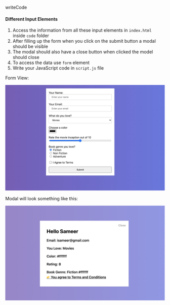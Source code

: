 writeCode

#### Different Input Elements

1. Access the information from all these input elements in `index.html` inside `code` folder
2. After filling up the form when you click on the submit button a modal should be visible
3. The modal should also have a close button when clicked the model should close
4. To access the data use `form` element
5. Write your JavaScript code in `script.js` file

Form View:

![Modal View](./code/assets/form.jpg)

Modal will look something like this:

![Modal View](./code/assets/modal.jpg)

